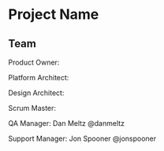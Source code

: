 Project Name
=============


Team
----
Product Owner: 

Platform Architect:

Design Architect:

Scrum Master:

QA Manager: Dan Meltz @danmeltz

Support Manager: Jon Spooner @jonspooner

